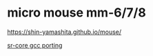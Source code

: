 
# micro mouse mm-6/7/8

https://shin-yamashita.github.io/mouse/

[sr-core gcc porting](https://shin-yamashita.github.io/mouse/labs/gcc2D-porting.html)


